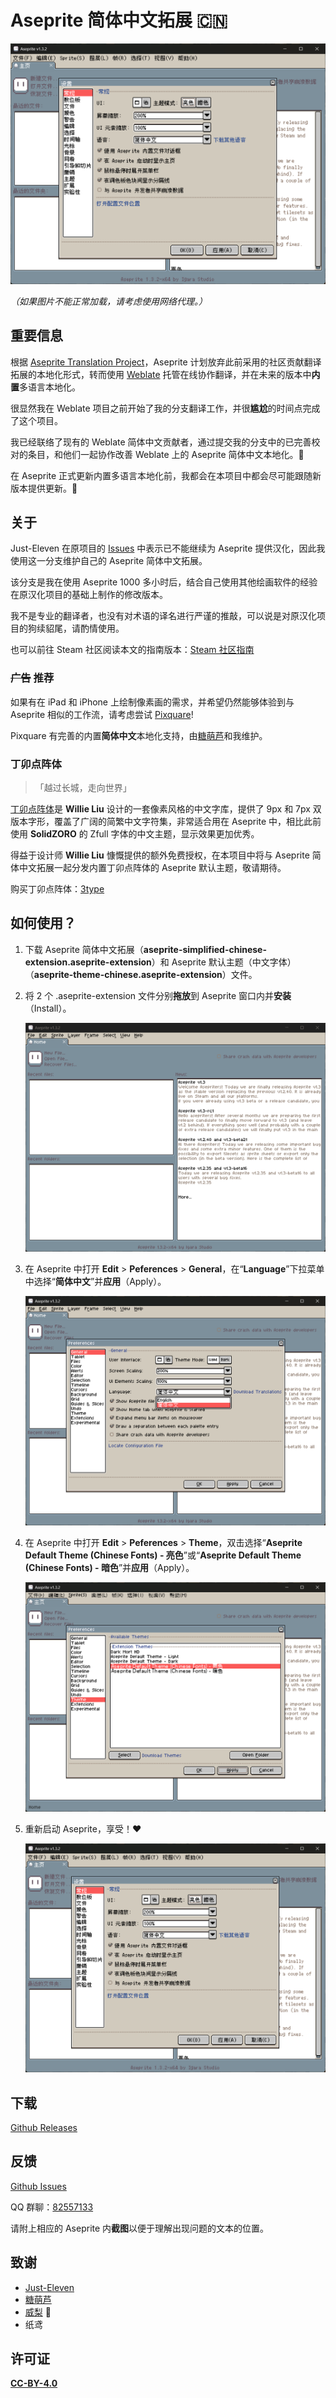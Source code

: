 # Aseprite 简体中文拓展 🇨🇳

![](https://raw.githubusercontent.com/Cetaceaqua/Aseprite-Simplified-Chinese-Extension/master/images/showcase.png)


*（如果图片不能正常加载，请考虑使用网络代理。）*

## 重要信息

根据 [Aseprite Translation Project](https://github.com/aseprite/languages)，Aseprite 计划放弃此前采用的社区贡献翻译拓展的本地化形式，转而使用 [Weblate](https://hosted.weblate.org/projects/aseprite/#languages) 托管在线协作翻译，并在未来的版本中**内置**多语言本地化。

很显然我在 Weblate 项目之前开始了我的分支翻译工作，并很**尴尬**的时间点完成了这个项目。

我已经联络了现有的 Weblate 简体中文贡献者，通过提交我的分支中的已完善校对的条目，和他们一起协作改善 Weblate 上的 Aseprite 简体中文本地化。🤝

在 Aseprite 正式更新内置多语言本地化前，我都会在本项目中都会尽可能跟随新版本提供更新。💪



## 关于

Just-Eleven 在原项目的 [Issues](https://github.com/J-11/Aseprite-Simplified-Chinese/issues/3#issuecomment-1477370090) 中表示已不能继续为 Aseprite 提供汉化，因此我使用这一分支维护自己的 Aseprite 简体中文拓展。

该分支是我在使用 Aseprite 1000 多小时后，结合自己使用其他绘画软件的经验在原汉化项目的基础上制作的修改版本。

我不是专业的翻译者，也没有对术语的译名进行严谨的推敲，可以说是对原汉化项目的狗续貂尾，请酌情使用。


也可以前往 Steam 社区阅读本文的指南版本：[Steam 社区指南](https://steamcommunity.com/sharedfiles/filedetails/?id=3117755593)



### ~~广告~~ 推荐

如果有在 iPad 和 iPhone 上绘制像素画的需求，并希望仍然能够体验到与 Aseprite 相似的工作流，请考虑尝试 [Pixquare](https://www.pixquare.art/)!

Pixquare 有完善的内置**简体中文**本地化支持，由[糖萌芦](https://github.com/TML233)和我维护。



### 丁卯点阵体

> 「越过长城，走向世界」

[丁卯点阵体](https://atelier-anchor.com/typefaces/dinkie-bitmap)是 **Willie Liu** 设计的一套像素风格的中文字库，提供了 9px 和 7px 双版本字形，覆盖了广阔的简繁中文字符集，非常适合用在 Aseprite 中，相比此前使用 **SolidZORO** 的 Zfull 字体的中文主题，显示效果更加优秀。

得益于设计师 **Willie Liu** 慷慨提供的额外免费授权，在本项目中将与 Aseprite 简体中文拓展一起分发内置丁卯点阵体的 Aseprite 默认主题，敬请期待。

购买丁卯点阵体：[3type](https://3type.cn/fonts/dinkie_bitmap/index.html)



## 如何使用？

1. 下载 Aseprite 简体中文拓展（**aseprite-simplified-chinese-extension.aseprite-extension**）和 Aseprite 默认主题（中文字体）（**aseprite-theme-chinese.aseprite-extension**）文件。

2. 将 2 个 .aseprite-extension 文件分别**拖放**到 Aseprite 窗口内并**安装**（Install）。

   ![](https://raw.githubusercontent.com/Cetaceaqua/Aseprite-Simplified-Chinese-Extension/master/images/install_extension.gif)

3. 在 Aseprite 中打开 **Edit** > **Peferences** > **General**，在“**Language**”下拉菜单中选择“**简体中文**”并**应用**（Apply）。

   ![](https://raw.githubusercontent.com/Cetaceaqua/Aseprite-Simplified-Chinese-Extension/master/images/switch_language.png)

4. 在 Aseprite 中打开 **Edit** > **Peferences** > **Theme**，双击选择“**Aseprite Default Theme (Chinese Fonts) - 亮色**”或“**Aseprite Default Theme (Chinese Fonts) - 暗色**”并**应用**（Apply）。

   ![](https://raw.githubusercontent.com/Cetaceaqua/Aseprite-Simplified-Chinese-Extension/master/images/apply_theme.png)

5. 重新启动 Aseprite，享受！❤

   ![](https://raw.githubusercontent.com/Cetaceaqua/Aseprite-Simplified-Chinese-Extension/master/images/showcase.png)



## 下载

[Github Releases](https://github.com/Cetaceaqua/Aseprite-Simplified-Chinese-Extension/releases/latest)




## 反馈

[Github Issues](https://github.com/Cetaceaqua/Aseprite-Simplified-Chinese-Extension/issues)

QQ 群聊：[82557133](https://qm.qq.com/cgi-bin/qm/qr?_wv=1027&k=WPUrKL-im5ldUElzma-vhWr9BtFCs8SJ&authKey=tx6FtAXQqmgYQqgyduA01P78lCxZlMewXHT%2BHz9%2BWEcY4G51IV71ajmF9xQVzqpX&noverify=0&group_code=82557133)

请附上相应的 Aseprite 内**截图**以便于理解出现问题的文本的位置。




## 致谢

- [Just-Eleven](https://github.com/J-11)
- [糖萌芦](https://github.com/TML233)
- [威梨](https://weibo.com/u/5048436681) 🍐
- 纸鸢




## 许可证

[**CC-BY-4.0**](https://creativecommons.org/licenses/by/4.0)
